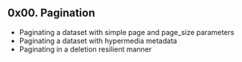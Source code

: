 ## 0x00. Pagination
- Paginating a dataset with simple page and page_size parameters
- Paginating a dataset with hypermedia metadata
- Paginating in a deletion resilient manner
